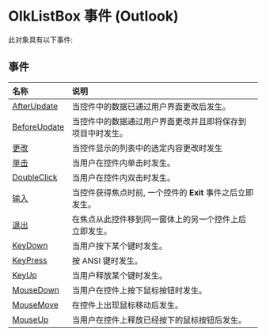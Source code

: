
# OlkListBox 事件 (Outlook)
此对象具有以下事件:

## 事件



|**名称**|**说明**|
|:-----|:-----|
|[AfterUpdate](140c3cfd-ddad-a6cd-17bb-c8f5297c181e.md)|当控件中的数据已通过用户界面更改后发生。|
|[BeforeUpdate](23208dfa-f989-734a-6f3a-d67287d6673f.md)|当控件中的数据通过用户界面更改并且即将保存到项目中时发生。|
|[更改](adef4efd-211d-14e9-9dfe-0ac7239f515f.md)|当控件显示的列表中的选定内容更改时发生|
|[单击](69867870-0e4c-c0d4-57ad-28661cce95df.md)|当用户在控件内单击时发生。|
|[DoubleClick](70e59d92-ee83-25df-0edc-6dbb6c30297c.md)|当用户在控件内双击时发生。|
|[输入](f82bffed-5208-16c0-5a9e-e29a46afde25.md)|当控件获得焦点时前, 一个控件的 **Exit** 事件之后立即发生。|
|[退出](729d454a-4f52-c0c2-4125-7cbf8ea2d660.md)|在焦点从此控件移到同一窗体上的另一个控件上后立即发生。|
|[KeyDown](9b91fbfd-df9f-125e-cda5-34d2a69624bd.md)|当用户按下某个键时发生。|
|[KeyPress](66035bcb-3d74-6d9f-88f4-e5710e4b3294.md)|按 ANSI 键时发生。|
|[KeyUp](78a6ce9e-ee5c-977c-44fe-6438d34e845d.md)|当用户释放某个键时发生。|
|[MouseDown](d2ff81b0-6875-0b2a-46c1-4fd6ff2bb42c.md)|当用户在控件上按下鼠标按钮时发生。|
|[MouseMove](b90b8fd3-13d6-a8f2-5187-608588edb1b3.md)|在控件上出现鼠标移动后发生。|
|[MouseUp](fe780997-6e80-2ea3-8510-125cc58edd6b.md)|当用户在控件上释放已经按下的鼠标按钮后发生。|

